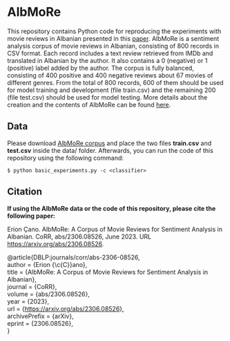 # AlbMoRe

This repository contains Python code for reproducing the experiments with movie reviews in Albanian presented in this [paper](https://arxiv.org/abs/2306.08526). AlbMoRe is a sentiment analysis corpus of movie reviews in Albanian, consisting of 800 records in CSV format. Each record includes a text review retrieved from IMDb and translated in Albanian by the author. It also contains a 0 (negative) or 1 (positive) label added by the author. The corpus is fully balanced, consisting of 400 positive and 400 negative reviews about 67 movies of different genres. From the total of 800 records, 600 of them should be used for model training and development (file train.csv) and the remaining 200 (file test.csv) should be used for model testing. More details about the creation and the contents of AlbMoRe can be found [here](https://arxiv.org/abs/2306.08526).

## Data

Please download [AlbMoRe corpus](http://hdl.handle.net/11234/1-5165) and place the two files **train.csv** and **test.csv** inside the data/ folder. Afterwards, you can run the code of this repository using the following command: 

```
$ python basic_experiments.py -c <classifier>
```


## Citation

**If using the AlbMoRe data or the code of this repository, please cite the following paper:**

Erion Çano. AlbMoRe: A Corpus of Movie Reviews for Sentiment Analysis in Albanian. 
CoRR, abs/2306.08526, June 2023. URL https://arxiv.org/abs/2306.08526.

@article{DBLP:journals/corr/abs-2306-08526, \
author = {Erion {\c{C}}ano}, \
title = {AlbMoRe: A Corpus of Movie Reviews for Sentiment Analysis in Albanian}, \
journal = {CoRR}, \
volume = {abs/2306.08526}, \
year = {2023}, \
url = {https://arxiv.org/abs/2306.08526}, \
archivePrefix = {arXiv}, \
eprint = {2306.08526}, \
}
